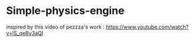 # Simple-physics-engine

inspired by this video of pezzza's work : https://www.youtube.com/watch?v=lS_qeBy3aQI
